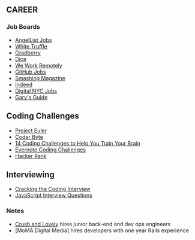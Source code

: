 
## CAREER

### Job Boards
+   [AngelList Jobs](https://angel.co/jobs)
+   [White Truffle](https://www.whitetruffle.com/c/inbox#open)
+   [Gradberry](https://gradberry.com/)
+   [Dice](http://www.dice.com/)
+   [We Work Remotely](https://weworkremotely.com/)
+   [GitHub Jobs](https://jobs.github.com/)
+   [Smashing Magazine](http://jobs.smashingmagazine.com/)
+   [Indeed](http://www.indeed.com/)
+   [Digital NYC Jobs](http://www.digital.nyc/jobs)
+   [Gary's Guide](http://www.garysguide.com/jobs)

## Coding Challenges
+   [Project Euler](http://projecteuler.net/problems)
+   [Coder Byte](http://coderbyte.com/)
+   [14 Coding Challenges to Help You Train Your Brain](http://codecondo.com/coding-challenges/)
+   [Evernote Coding Challenges](https://evernote.com/careers/challenge.php)
+   [Hacker Rank](https://www.hackerrank.com/)

## Interviewing
+   [Cracking the Coding Interview](http://www.mktechnicalclasses.com/Notes/Cracking%20the%20Coding%20Interview,%204%20Edition%20-%20150%20Programming%20Interview%20Questions%20and%20Solutions.pdf)
+   [JavaScript Interview Questions](http://career.guru99.com/top-85-javascript-interview-questions/)

### Notes
+   [Crush and Lovely](http://crushlovely.com/team/) hires junior back-end and dev ops engineers
+   [MoMA Digital Media] hires developers with one year Rails experience

